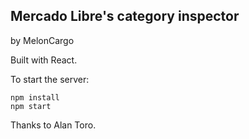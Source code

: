 ## Mercado Libre's category inspector
by MelonCargo

Built with React.

To start the server:
```
npm install
npm start
```

Thanks to Alan Toro.
